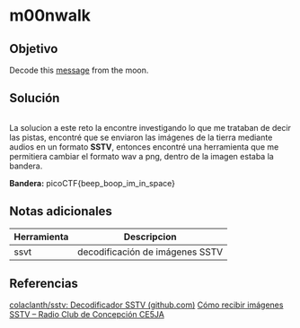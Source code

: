 # m00nwalk
## Objetivo

Decode this [message](https://jupiter.challenges.picoctf.org/static/14393e18d98fedbaedbc28896d7ef31a/message.wav) from the moon.
## Solución

```

```

La solucion a este reto la encontre investigando lo que me trataban de decir las pistas, encontré que se enviaron las imágenes de la tierra mediante audios en un formato **SSTV**, entonces encontré una herramienta que me permitiera cambiar el formato wav a png, dentro de la imagen estaba la bandera.

**Bandera:** picoCTF{beep_boop_im_in_space}
## Notas adicionales

|Herramienta| Descripcion|
|-|-|
|ssvt| decodificación de imágenes SSTV |
## Referencias

[colaclanth/sstv: Decodificador SSTV (github.com)](https://github.com/colaclanth/sstv)
[Cómo recibir imágenes SSTV – Radio Club de Concepción CE5JA](https://www.ce5ja.cl/como-recibir-imagenes-sstv/#:~:text=Esta%20t%C3%A9cnica%20se%20conoce%20como,Android%20utilizando%20la%20aplicaci%C3%B3n%20Robot36.)